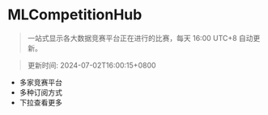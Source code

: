 # MLCompetitionHub

> 一站式显示各大数据竞赛平台正在进行的比赛，每天 16:00 UTC+8 自动更新。
  
> 更新时间: 2024-07-02T16:00:15+0800 

* 多家竞赛平台
* 多种订阅方式
* 下拉查看更多